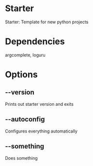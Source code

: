 # Starter

Starter: Template for new python projects

# Dependencies

argcomplete, loguru

# Options

## --version

Prints out starter version and exits

## --autoconfig

Configures everything automatically

## --something

Does something
